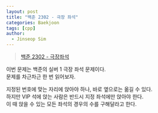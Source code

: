```yaml
---
layout: post
title: "백준 2302 - 극장 좌석"
categories: Baekjoon
tags: [cpp]
author:
  - Jinseop Sim
---
```

> [백준 2302 - 극장좌석](https://www.acmicpc.net/problem/2302)

이번 문제는 백준의 실버 1 극장 좌석 문제이다.  
문제를 차근차근 한 번 읽어보자.  

지정된 번호에 맞는 자리에 앉아야 하나, 바로 옆으로는 옮길 수 있다.  
하지만 VIP 석에 앉는 사람은 반드시 지정 좌석에만 앉아야 한다.  
이 때 앉을 수 있는 모든 좌석의 경우의 수를 구해달라고 한다.  

